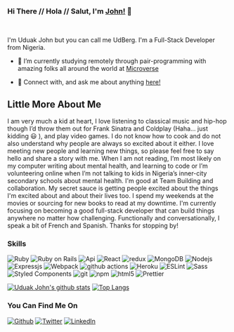 ### Hi There // Hola // Salut, I'm [John!](https://www.instagram.com/juduak_/) 👋


<br />

I'm Uduak John but you can call me UdBerg. I'm a Full-Stack Developer from Nigeria.

- 🔭 I’m currently studying remotely through pair-programming with amazing folks all around the world at [Microverse](https://github.com/microverseinc)

- 💬 Connect with, and ask me about anything [here!](https://twitter.com/juduak_)



## Little More About Me

I am very much a kid at heart, I love listening to classical music and hip-hop though I’d throw them out for Frank Sinatra and Coldplay (Haha… just kidding :smiley: ),
and play video games. I do not know how to cook and do not also understand why people are always so excited about it either. I love meeting new people and 
learning new things, so please feel free to say hello and share a story with me. When I am not reading, I’m most likely on my 
computer writing about mental health, and learning to code or I’m volunteering online when I’m not talking to kids in Nigeria’s inner-city secondary schools about mental health. I'm good at Team Building and collaboration. My secret sauce is getting people excited about the things I'm excited about and about their lives too. I spend my weekends at the movies or sourcing for new books to read at my downtime.  I'm currently focusing on becoming a 
good full-stack developer that can build things anywhere no matter how challenging. Functionally and conversationally, I speak a bit of French and Spanish. Thanks for stopping by! 


<h3>Skills</h3>
<p>
  <img alt="Ruby" src="https://img.shields.io/badge/-Ruby-430098?style=flat-square&logo=ruby&logoColor=white" />
  <img alt="Ruby on Rails" src="https://img.shields.io/badge/-Rails-45b8d8?style=flat-square&logo=ruby&logoColor=white" />
  <img alt="Api" src="https://img.shields.io/badge/-API-F7B93E?style=flat-square&logo=api&logoColor=white" />
  <img alt="React" src="https://img.shields.io/badge/-React-8DD6F9?style=flat-square&logo=react&logoColor=white" />
  <img alt="redux" src="https://img.shields.io/badge/-Redux-764ABC?style=flat-square&logo=redux&logoColor=white" />
  <img alt="MongoDB" src="https://img.shields.io/badge/-MongoDB-13aa52?style=flat-square&logo=mongodb&logoColor=white" />
  <img alt="Nodejs" src="https://img.shields.io/badge/-Nodejs-43853d?style=flat-square&logo=Node.js&logoColor=white" />
  <img alt="Expressjs" src="https://img.shields.io/badge/-Expressjs-CB3837?style=flat-square&logo=Express.js&logoColor=white" />
  <img alt="Webpack" src="https://img.shields.io/badge/-Webpack-8DD6F9?style=flat-square&logo=webpack&logoColor=white" /> 
  <img alt="github actions" src="https://img.shields.io/badge/-Github_Actions-2088FF?style=flat-square&logo=github-actions&logoColor=white" />
  <img alt="Heroku" src="https://img.shields.io/badge/-Heroku-430098?style=flat-square&logo=heroku&logoColor=white" />
  <img alt="ESLint" src="https://img.shields.io/badge/-ESLint-43853d?style=flat-square&logo=eslint&logoColor=white" />
  <img alt="Sass" src="https://img.shields.io/badge/-Sass-CC6699?style=flat-square&logo=sass&logoColor=white" />
  <img alt="Styled Components" src="https://img.shields.io/badge/-Styled_Components-db7092?style=flat-square&logo=styled-components&logoColor=white" />
  <img alt="git" src="https://img.shields.io/badge/-Git-F05032?style=flat-square&logo=git&logoColor=white" />
  <img alt="npm" src="https://img.shields.io/badge/-NPM-CB3837?style=flat-square&logo=npm&logoColor=white" />
  <img alt="html5" src="https://img.shields.io/badge/-HTML5-E34F26?style=flat-square&logo=html5&logoColor=white" />
  <img alt="Prettier" src="https://img.shields.io/badge/-Prettier-F7B93E?style=flat-square&logo=prettier&logoColor=white" />
</p>

[![Uduak John's github stats](https://github-readme-stats.vercel.app/api?username=udberg&show_icons=true&theme=buefy)](https://github.com/udberg/github-readme-stats) [![Top Langs](https://github-readme-stats.vercel.app/api/top-langs/?username=udberg&show_icons=true&theme=buefy&layout=compact)](https://github.com/udberg/github-readme-stats)

<h3>You Can Find Me On</h3>
<p><a href="https://github.com/udberg" target="_blank"><img alt="Github" src="https://img.shields.io/badge/GitHub-%2312100E.svg?&style=for-the-badge&logo=Github&logoColor=white" /></a> <a href="https://twitter.com/juduak_" target="_blank"><img alt="Twitter" src="https://img.shields.io/badge/twitter-%231DA1F2.svg?&style=for-the-badge&logo=twitter&logoColor=white" /></a> <a href="https://www.linkedin.com/in/juduak/" target="_blank"><img alt="LinkedIn" src="https://img.shields.io/badge/linkedin-%230077B5.svg?&style=for-the-badge&logo=linkedin&logoColor=white" /></a></p>

